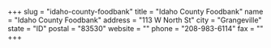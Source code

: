 +++
slug = "idaho-county-foodbank"
title = "Idaho County Foodbank"
name = "Idaho County Foodbank"
address = "113 W North St"
city = "Grangeville"
state = "ID"
postal = "83530"
website = ""
phone = "208-983-6114"
fax = ""
+++

